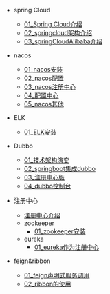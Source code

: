 
[//]: &lt;> "springCloud全家桶介绍"
- spring Cloud
  - [01_Spring Cloud介绍](springCloud/01SpringCloud介绍.md)
  - [02_springcloud架构介绍](springCloud/02springcloud架构介绍.md)
  - [03_springCloudAlibaba介绍](springCloud/springCloudAlibaba/介绍.md)

- nacos
  - [01_nacos安装](springCloud/nacos/nacos安装.md)
  - [02_nacos配置](springCloud/nacos/nacos配置.md)
  - [03_nacos注册中心](springCloud/nacos/nacos注册中心.md)
  - [04_配置中心](springCloud/nacos/nacos配置中心.md)
  - [05_nacos其他](springCloud/nacos/nacos其他.md)

- ELK
  - [01_ELK安装](springCloud/ELK/01EKL安装.md)

- Dubbo
  - [01_技术架构演变](springCloud/dubbo/01技术架构演变.md)
  - [02_springboot集成dubbo](springCloud/dubbo/02springboot集成dubbo.md)
  - [03_注册中心版](springCloud/dubbo/03注册中心版.md)
  - [04_dubbo控制台](springCloud/dubbo/04dubbo控制台.md)

- 注册中心
  - [注册中心介绍](springCloud/springCloudAlibaba/注册中心.md) 
  - zookeeper
    - [01_zookeeper安装](springCloud/注册中心/zookeeper/01zookeeper安装.md)
  - eureka
    - [01_eureka作为注册中心](springCloud/注册中心/eureka/01注册中心.md)


- feign&ribbon
  - [01_feign声明式服务调用](springCloud/feign&ribbon/01声明式服务调用.md)
  - [02_ribbon的使用](springCloud/feign&ribbon/02ribbon的使用.md)